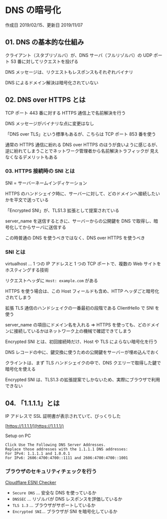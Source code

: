 # DNS の暗号化

作成日 2019/02/15、更新日 2019/11/07

## 01. DNS の基本的な仕組み

クライアント（スタブリゾルバ）が、DNS サーバ（フルリゾルバ）の UDP ポート 53 番に対してリクエストを投げる

DNS メッセージは、リクエストもレスポンスもそれぞれバイナリ

DNS によるドメイン解決は暗号化されていない

## 02. DNS over HTTPS とは

TCP ポート 443 番に対する HTTPS 通信上で名前解決を行う

DNS メッセージがバイナリな点に変更はなし

「DNS over TLS」という標準もあるが、こちらは TCP ポート 853 番を使う

通常の HTTPS 通信に紛れる DNS over HTTPS のほうが良いように感じるが、
逆に紛れてしまうことでネットワーク管理者から名前解決トラフィックが
見えなくなるデメリットもある

### 03. HTTPS 接続時の SNI とは

SNI = サーバーネームインディケーション

HTTPS のハンドシェイク時に、サーバーに対して、どのドメインへ接続したいかを平文で送っている

「Encrypted SNI」が、TLS1.3 拡張として提案されている

server_name を送信するときに、サーバーからの公開鍵を DNS で取得し、暗号化してからサーバに送信する

この時普通の DNS を使うべきではなく、DNS over HTTPS を使うべき

### SNI とは

virtualhost ... 1 つの IP アドレスと 1 つの TCP ポートで、複数の Web サイトをホスティングする技術

リクエストヘッダに `Host: example.com` がある

HTTPS を使う場合は、この Host フィールドも含め、HTTP ヘッダごと暗号化されてしまう

拡張 TLS 通信のハンドシェイクの一番最初の段階である ClientHello で SNI を使う

server_name の項目にドメイン名を入れる => HTTPS を使っても、どのドメインに接続しているかはネットワーク上の機械で確認できてしまう

Encrypted SNI とは、初回接続時だけ、Host や TLS によらない暗号化を行う

DNS レコードの中に、鍵交換に使うための公開鍵をサーバーが埋め込んでおく

クライントは、まず TLS ハンドシェイクの中で、DNS クエリーで取得した鍵で暗号化を使える

Encrypted SNI は、TLS1.3 の拡張提案でしかないため、実際にブラウザで利用できない

## 04. 「1.1.1.1」とは

IP アドレスで SSL 証明書が表示されていて、びっくりした

[https://1.1.1.1/](https://1.1.1.1/)

Setup on PC

```text
Click Use The Following DNS Server Addresses.
Replace those addresses with the 1.1.1.1 DNS addresses:
For IPv4: 1.1.1.1 and 1.0.0.1
For IPv6: 2606:4700:4700::1111 and 2606:4700:4700::1001
```

### ブラウザのセキュリティチェックを行う

[Cloudflare ESNI Checker](https://www.cloudflare.com/ssl/encrypted-sni/)

- `Secure DNS` ... 安全な DNS を使っているか
- `DNSSEC` ... リゾルバが DNS レスポンスを評価しているか
- `TLS 1.3` ... ブラウザがサポートしているか
- `Encrypted SNI`... ブラウザが SNI を暗号化しているか
